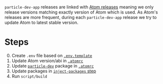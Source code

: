 `particle-dev-app` releases are linked with [Atom releases](https://github.com/atom/atom/releases) meaning we only release versions matching exactly version of Atom which is used. As Atom's releases are more frequent, during each `particle-dev-app` release we try to update Atom to latest stable version.

# Steps

0. Create `.env` file based on [`.env.template`](.env.template)
1. Update Atom version/abi in [`.atomrc`](.atomrc)
2. Update [`particle-dev`](https://github.com/spark/particle-dev/releases) package in [`.atomrc`](.atomrc)
3. Update packages in [`inject-packages` step](build/tasks/inject-packages.coffee)
4. Run `script/build`
